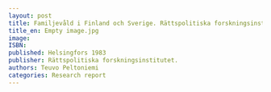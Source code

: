 ```yaml
---
layout: post
title: Familjevåld i Finland och Sverige. Rättspolitiska forskningsinstitutet. Publikationer 58/1983. (38 siv.)
title_en: Empty image.jpg
image: 
ISBN: 
published: Helsingfors 1983 
publisher: Rättspolitiska forskningsinstitutet.
authors: Teuvo Peltoniemi
categories: Research report
---
```

